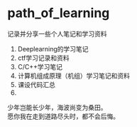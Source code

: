 # path_of_learning
记录并分享一些个人笔记和学习资料 <br>

1.  Deeplearning的学习笔记
2.  ctf学习记录和资料
3.  C/C++学习笔记
4.  计算机组成原理（机组）学习笔记和资料
5.  课设代码汇总
6.  


少年岂能长少年，海波尚变为桑田。<br>
愿你我在走到道路尽头时，都不会后悔。

